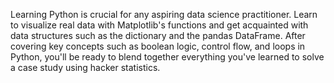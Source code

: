 Learning Python is crucial for any aspiring data science practitioner. Learn to visualize real data with Matplotlib's functions and get acquainted with data structures such as the dictionary and the pandas DataFrame. After covering key concepts such as boolean logic, control flow, and loops in Python, you'll be ready to blend together everything you've learned to solve a case study using hacker statistics.
